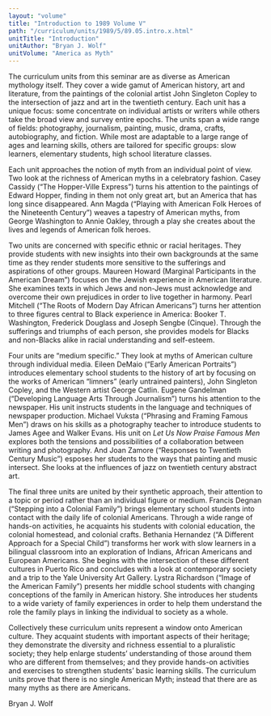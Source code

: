 ```yaml
---
layout: "volume"
title: "Introduction to 1989 Volume V"
path: "/curriculum/units/1989/5/89.05.intro.x.html"
unitTitle: "Introduction"
unitAuthor: "Bryan J. Wolf"
unitVolume: "America as Myth"
---
```

<body>
 <p>
  The curriculum units from this seminar are as diverse as American mythology itself. They cover a wide gamut of American history, art and literature, from the paintings of the colonial artist John Singleton Copley to the intersection of jazz and art in the twentieth century. Each unit has a unique focus: some concentrate on individual artists or writers while others take the broad view and survey entire epochs. The units span a wide range of fields: photography, journalism, painting, music, drama, crafts, autobiography, and fiction. While most are adaptable to a large range of ages and learning skills, others are tailored for specific groups: slow learners, elementary students, high school literature classes.
 </p>
 <p>
  Each unit approaches the notion of myth from an individual point of view. Two look at the richness of American myths in a celebratory fashion. Casey Cassidy (“The Hopper-Ville Express”) turns his attention to the paintings of Edward Hopper, finding in them not only great art, but an America that has long since disappeared. Ann Magda (“Playing with American Folk Heroes of the Nineteenth Century”) weaves a tapestry of American myths, from George Washington to Annie Oakley, through a play she creates about the lives and legends of American folk heroes.
 </p>
 <p>
  Two units are concerned with specific ethnic or racial heritages. They provide students with new insights into their own backgrounds at the same time as they render students more sensitive to the sufferings and aspirations of other groups. Maureen Howard (Marginal Participants in the American Dream”) focuses on the Jewish experience in American literature. She examines texts in which Jews and non-Jews must acknowledge and overcome their own prejudices in order to live together in harmony. Pearl Mitchell (“The Roots of Modern Day African Americans”) turns her attention to three figures central to Black experience in America: Booker T. Washington, Frederick Douglass and Joseph Sengbe (Cinque). Through the sufferings and triumphs of each person, she provides models for Blacks and non-Blacks alike in racial understanding and self-esteem.
 </p>
 <p>
  Four units are “medium specific.” They look at myths of American culture through individual media. Eileen DeMaio (“Early American Portraits”) introduces elementary school students to the history of art by focusing on the works of American “limners” (early untrained painters), John Singleton Copley, and the Western artist George Catlin. Eugene Gandelman (“Developing Language Arts Through Journalism”) turns his attention to the newspaper. His unit instructs students in the language and techniques of newspaper production. Michael Vuksta (“Phrasing and Framing Famous Men”) draws on his skills as a photography teacher to introduce students to James Agee and Walker Evans. His unit on
  <i>
   Let Us Now Praise Famous Men
  </i>
  explores both the tensions and possibilities of a collaboration between writing and photography. And Joan Zamore (“Responses to Twentieth Century Music”) esposes her students to the ways that painting and music intersect. She looks at the influences of jazz on twentieth century abstract art.
 </p>
 <p>
  The final three units are united by their synthetic approach, their attention to a topic or period rather than an individual figure or medium. Francis Degnan (“Stepping into a Colonial Family”) brings elementary school students into contact with the daily life of colonial Americans. Through a wide range of hands-on activities, he acquaints his students with colonial education, the colonial homestead, and colonial crafts. Bethania Hernandez (“A Different Approach for a Special Child”) transforms her work with slow learners in a bilingual classroom into an exploration of Indians, African Americans and European Americans. She begins with the intersection of these different cultures in Puerto Rico and concludes with a look at contemporary society and a trip to the Yale University Art Gallery. Lystra Richardson (“Image of the American Family”) presents her middle school students with changing conceptions of the family in American history. She introduces her students to a wide variety of family experiences in order to help them understand the role the family plays in linking the individual to society as a whole.
 </p>
 <p>
  Collectively these curriculum units represent a window onto American culture. They acquaint students with important aspects of their heritage; they demonstrate the diversity and richness essential to a pluralistic society; they help enlarge students’ understanding of those around them who are different from themselves; and they provide hands-on activities and exercises to strengthen students’ basic learning skills. The curriculum units prove that there is no single American Myth; instead that there are as many myths as there are Americans.
 </p>
 <p>
  Bryan J. Wolf
 </p>

</body>